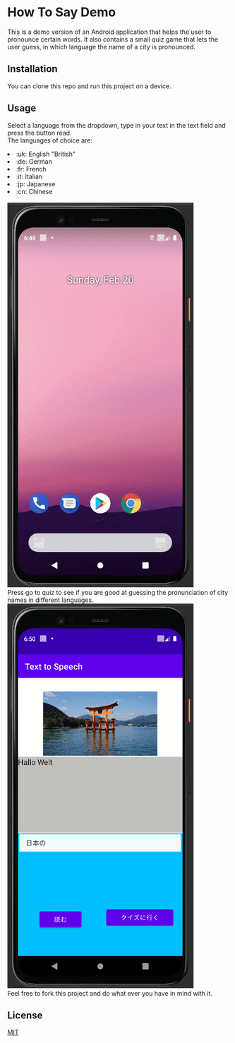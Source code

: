 # How To Say Demo
This is a demo version of an Android application that helps the user to pronounce 
certain words. It also contains a small quiz game that lets the user guess, in which 
language the name of a city is pronounced. 
## Installation
You can clone this repo and run this project on a device. 
## Usage
Select a language from the dropdown, type in your text in the text field and press the button read.<br>
The languages of choice are:<br> 
<li>:uk: English "British"</li>
<li>:de: German</li>
<li>:fr: French</li>
<li>:it: Italian</li>
<li>:jp: Japanese</li>
<li>:cn: Chinese</li>
<br>
<img src="https://github.com/gems2tech/how-to-say-demo/blob/main/app/src/main/res/drawable/text-to-speech.gif">
<br>
Press go to quiz to see if you are good at guessing the pronunciation of city 
names in different languages.<br> 
<img src="https://github.com/gems2tech/how-to-say-demo/blob/main/app/src/main/res/drawable/quiz.gif">
<br>
Feel free to fork this project and do what ever you have in mind with it.<br>

## License

[MIT](https://choosealicense.com/licenses/mit/)
